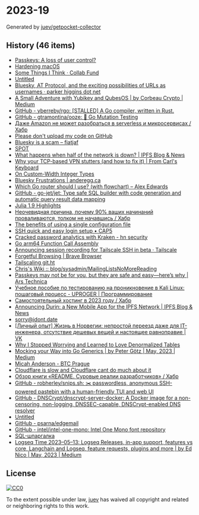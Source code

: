 # 2023-19

Generated by [juev/getpocket-collector](https://github.com/juev/getpocket-collector)

## History (46 items)

- [Passkeys: A loss of user control?](https://lapcatsoftware.com/articles/2023/5/1.html)
- [Hardening macOS](https://www.bejarano.io/hardening-macos/)
- [Some Things I Think · Collab Fund](https://collabfund.com/blog/thoughts/)
- [Untitled](https://buymeacoffee.com/sylumer/april-2023-1758392)
- [Bluesky, AT Protocol, and the exciting possibilities of URLs as usernames · parker higgins dot net](https://parkerhiggins.net/2023/05/bluesky-atproto-url-usernames/)
- [A Small Adventure with Yubikey and QubesOS | by Corbeau Crypto | Medium](https://medium.com/@corbeaucrypto/a-small-adventure-with-yubikey-and-qubesos-63e5820ddf96)
- [GitHub - yberreby/rgo: [STALLED] A Go compiler, written in Rust.](https://github.com/yberreby/rgo)
- [GitHub - gtramontina/ooze: 🧬 Go Mutation Testing](https://github.com/gtramontina/ooze)
- [Даже Amazon не может разобраться в serverless и микросервисах / Хабр](https://habr.com/ru/articles/733786/)
- [Please don't upload my code on GitHub](https://nogithub.codeberg.page)
- [Bluesky is a scam – fiatjaf](https://fiatjaf.com/ab1127fb.html)
- [SPOT](https://simplotask.com)
- [What happens when half of the network is down? | IPFS Blog & News](https://blog.ipfs.tech/2023-ipfs-unresponsive-nodes/)
- [Why your TCP-based VPN stutters (and how to fix it) | From Carl's Keyboard](https://blog.carldong.me/2023/05/03/why-do-vpns.html)
- [On Custom-Width Integer Types](https://alic.dev/blog/custom-bitwidth)
- [Bluesky Frustrations | anderegg.ca](https://anderegg.ca/2023/05/09/bluesky-frustrations)
- [Which Go router should I use? (with flowchart) – Alex Edwards](https://www.alexedwards.net/blog/which-go-router-should-i-use)
- [GitHub - go-jet/jet: Type safe SQL builder with code generation and automatic query result data mapping](https://github.com/go-jet/jet)
- [Julia 1.9 Highlights](https://julialang.org/blog/2023/04/julia-1.9-highlights/)
- [Неочевидная причина, почему 90% ваших начинаний проваливаются, толком не начавшись / Хабр](https://habr.com/ru/articles/733792/)
- [The benefits of using a single configuration file](https://arslan.io/2023/05/10/the-benefits-of-using-a-single-init-lua-vimrc-file/)
- [SSH quick and easy login setup • CAP5](https://cap5.nl/ssh-quick-and-easy-login-setup/)
- [Cracked password analytics with Kraken - hn security](https://security.humanativaspa.it/cracked-password-analytics-with-kraken/)
- [Go arm64 Function Call Assembly](https://blog.felixge.de/go-arm64-function-call-assembly/)
- [Announcing session recording for Tailscale SSH in beta · Tailscale](https://tailscale.com/blog/session-recording-beta/)
- [Forgetful Browsing | Brave Browser](https://brave.com/privacy-updates/25-forgetful-browsing/)
- [Tailscaling git.ht](https://vlad.git.ht/a2575267fc147e7812b2abcf83b48b57)
- [Chris's Wiki :: blog/sysadmin/MailingListsNoMoreReading](https://utcc.utoronto.ca/~cks/space/blog/sysadmin/MailingListsNoMoreReading)
- [Passkeys may not be for you, but they are safe and easy—here’s why | Ars Technica](https://arstechnica.com/information-technology/2023/05/passkeys-may-not-be-for-you-but-they-are-safe-and-easy-heres-why/)
- [Учебное пособие по тестированию на проникновение в Kali Linux: пошаговый процесс - UPROGER | Программирование](https://uproger.com/posobie-po-testirovaniyu-na-proniknovenie-v-kali-linux/)
- [Самостоятельный хостинг в 2023 году / Хабр](https://habr.com/ru/companies/sportmaster_lab/articles/734724/)
- [Announcing Durin: a New Mobile App for the IPFS Network | IPFS Blog & News](https://blog.ipfs.tech/announcing-durin/)
- [sorry@idont.date](https://sorry.idont.date)
- [[Личный опыт] Жизнь в Норвегии: непростой переезд даже для IT-инженера, отсутствие дешевых вещей и настоящее равноправие | VK](https://m.vk.com/@habr-lichnyi-opyt-zhizn-v-norvegii-neprostoi-pereezd-dazhe-dlya-i)
- [Why I Stopped Worrying and Learned to Love Denormalized Tables](https://glean.io/blog-posts/why-i-stopped-worrying-and-learned-to-love-denormalized-tables)
- [Mocking your Way into Go Generics | by Peter Götz | May, 2023 | Medium](https://medium.com/@peter.gtz/mocking-your-way-into-go-generics-fdf8c2a41a18)
- [Micah Anderson - BTC Prague](https://www.btcprague.com/speakers/8408/)
- [Cloudflare is slow and Cloudflare cant do much about it](https://hiranyey.dev/posts/cloudflare/)
- [Обзор книги «README. Суровые реалии разработчиков» / Хабр](https://habr.com/ru/companies/piter/articles/734676/)
- [GitHub - robherley/snips.sh: ✂️ passwordless, anonymous SSH-powered pastebin with a human-friendly TUI and web UI](https://github.com/robherley/snips.sh)
- [GitHub - DNSCrypt/dnscrypt-server-docker: A Docker image for a non-censoring, non-logging, DNSSEC-capable, DNSCrypt-enabled DNS resolver](https://github.com/DNSCrypt/dnscrypt-server-docker)
- [Untitled](https://blog.chiselstrike.com/write-your-own-email-server-in-rust-36f4ff5b1956)
- [GitHub - psarna/edgemail](https://github.com/psarna/edgemail)
- [GitHub - intel/intel-one-mono: Intel One Mono font repository](https://github.com/intel/intel-one-mono)
- [SQL-шпаргалка](https://antonz.ru/sql-cheatsheet/)
- [Logseq Time 2023–05–13: Logseq Releases, in-app support, features vs core, Langchain and Logseq, feature requests, plugins and more | by Ed Nico | May, 2023 | Medium](https://ednico.medium.com/logseq-time-2023-05-13-logseq-releases-in-app-support-features-vs-core-langchain-and-logseq-e047b5a32f2a)

## License

[![CC0](https://mirrors.creativecommons.org/presskit/buttons/88x31/svg/cc-zero.svg)](https://creativecommons.org/publicdomain/zero/1.0/)

To the extent possible under law, [juev](https://github.com/juev) has waived all copyright and related or neighboring rights to this work.
